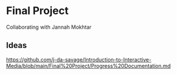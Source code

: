 # Final Project 
Collaborating with Jannah Mokhtar

## Ideas 

https://github.com/j-da-savage/Introduction-to-Interactive-Media/blob/main/Final%20Project/Progress%20Documentation.md
